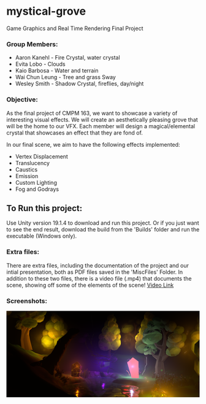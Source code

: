 # mystical-grove
Game Graphics and Real Time Rendering Final Project

### Group Members:
- Aaron Kanehl - Fire Crystal, water crystal
- Evita Lobo - Clouds
- Kaio Barbosa - Water and terrain
- Wai Chun Leung - Tree and grass Sway
- Wesley Smith - Shadow Crystal, fireflies, day/night

### Objective:
As the final project of CMPM 163, we want to showcase a variety of interesting visual effects. We will create an aesthetically pleasing grove that will be the home to our VFX.
Each member will design a magical/elemental crystal that showcases an effect that they are fond of.

In our final scene, we aim to have the following effects implemented:
 - Vertex Displacement
 - Translucency
 - Caustics
 - Emission
 - Custom Lighting
 - Fog and Godrays
 
## To Run this project:
Use Unity version 19.1.4 to download and run this project. Or if you just want to see the end result, download the build from the 'Builds' folder and run the executable (Windows only).


### Extra files: 
There are extra files, including the documentation of the project and our intial presentation, both as PDF files saved in the 'MiscFiles' Folder. In addition to these two files, there is a video file (.mp4) that documents the scene, showing off some of the elements of the scene!
[Video Link](https://github.com/kaiobarb/mystical-grove/tree/master/MiscFiles) 

### Screenshots:

![Screenshot](./Screenshot.PNG)